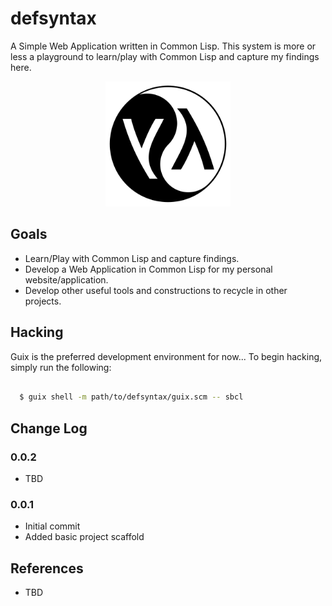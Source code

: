 # defsyntax

A Simple Web Application written in Common Lisp. This system is more or less a playground
to learn/play with Common Lisp and capture my findings here.

<p align="center">
  <img src="assets/graphics/yin-yang-lisp-logo_512_svg.png" width="200" />
</p>


## Goals

- Learn/Play with Common Lisp and capture findings.
- Develop a Web Application in Common Lisp for my personal website/application.
- Develop other useful tools and constructions to recycle in other projects.

## Hacking

   Guix is the preferred development environment for now... To begin hacking, simply run
   the following:

```sh

  $ guix shell -m path/to/defsyntax/guix.scm -- sbcl


```


## Change Log

### 0.0.2

   - TBD

### 0.0.1

   - Initial commit
   - Added basic project scaffold


## References

  - TBD

